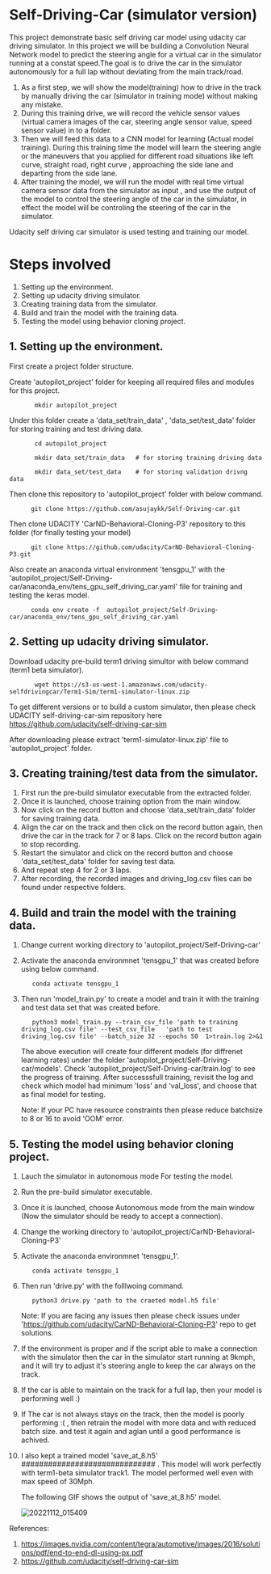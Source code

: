 # Self-Driving-Car (simulator version)
This project demonstrate basic self driving car model using udacity car driving simulator. In this project we will be building a Convolution Neural Network model to predict the steering angle for a virtual car in the simulator running at a constat speed.The goal is to drive the car in the simulator autonomously for a full lap without deviating from the main track/road. 

1. As a first step, we will show the model(training) how to drive in the track by manually driving the car (simulator in training mode) without making any mistake.
2. During this training drive, we will record the vehicle sensor values (virtual camera images of the car, steering angle sensor value, speed sensor value) in to a folder.
3. Then we will feed this data to a CNN model for learning (Actual model training). During this training time the model will learn the steering angle or the maneuvers that you applied for different road situations like left curve, straight road, right curve , approaching the side lane and departing from the side lane. 
4. After training the model, we will run the model with real time virtual camera sensor data from the simulator as input , and use the output of the model to control the steering angle of the car in the simulator, in effect the model will be controling the steering of the car in the simulator.


Udacity self driving car simulator is used testing and training our model.

# Steps involved
  1. Setting up the environment. 
  2. Setting up udacity driving simulator.
  3. Creating training data from the simulator.
  4. Build and train the model with the training data.
  5. Testing the model using behavior cloning project.
  
## 1. Setting up the environment.
   First create a project folder structure.   
   
   Create 'autopilot_project' folder for keeping all required files and modules for this project.
           
           mkdir autopilot_project 
   Under this folder create a 'data_set/train_data' , 'data_set/test_data'  folder for storing training and test driving data. 
           
           cd autopilot_project  
           
           mkdir data_set/train_data   # for storing training driving data 
           
           mkdir data_set/test_data    # for storing validation drivng data  
          
   Then clone this repository to 'autopilot_project' folder with below command.  
    
          git clone https://github.com/asujaykk/Self-Driving-car.git 
    
   Then clone UDACITY 'CarND-Behavioral-Cloning-P3' repository to this folder (for finally testing your model)   
          
          git clone https://github.com/udacity/CarND-Behavioral-Cloning-P3.git 
          
   Also create an anaconda virtual environment 'tensgpu_1' with the 'autopilot_project/Self-Driving-car/anaconda_env/tens_gpu_self_driving_car.yaml'  file for training and testing the keras model.  
   
          conda env create -f  autopilot_project/Self-Driving-car/anaconda_env/tens_gpu_self_driving_car.yaml 
    
## 2. Setting up udacity driving simulator.    
   
   Download udacity pre-build term1 driving simultor with below command (term1 beta simulator). 
   
           wget https://s3-us-west-1.amazonaws.com/udacity-selfdrivingcar/Term1-Sim/term1-simulator-linux.zip
           
   To get different versions or to build a custom simulator, then please check  UDACITY self-driving-car-sim repository here https://github.com/udacity/self-driving-car-sim
   
   After downloading please extract 'term1-simulator-linux.zip' file to 'autopilot_project' folder.
   
   
##  3. Creating training/test data from the simulator.
   
   1. First run the pre-build simulator executable from the extracted folder.
   2. Once it is launched, choose training option from the main window.
   3. Now click on the record button and choose 'data_set/train_data' folder for saving training data.
   4. Align the car on the track and then click on the record button again, then drive the car in the track for 7 or 8 laps. Click on the record button again to stop recording.
   5. Restart the simulator and  click on the record button and choose 'data_set/test_data' folder for saving test data.
   6. And repeat step 4 for 2 or 3 laps.
   7. After recording, the recorded images and driving_log.csv files can be found under respective folders.

## 4. Build and train the model with the training data.
   1. Change current working directory to 'autopilot_project/Self-Driving-car'
   2. Activate the anaconda environmnet 'tensgpu_1' that was created before using below command.

             conda activate tensgpu_1
   3. Then run 'model_train.py' to create a model and train it with the training and test data set that was created before. 
       
             python3 model_train.py --train_csv_file 'path to training driving_log.csv file' --test_csv_file   'path to test driving_log.csv file' --batch_size 32 --epochs 50  1>train.log 2>&1
             
      The above execution will create four different models (for diffrenet learning rates) under the folder 'autopilot_project/Self-Driving-car/models'. Check 'autopilot_project/Self-Driving-car/train.log' to see the progress of training. 
      After successsfull training, revisit the log and check which model had minimum  'loss' and 'val_loss', and choose that as final model for testing.
      
      Note: If your PC have resource constraints then please reduce batchsize to 8 or 16 to avoid 'OOM' error.
      
             
##  5. Testing the model using behavior cloning project.

   1. Lauch the simulator in autonomous mode For testing the model.
   2. Run the pre-build simulator executable.
   3. Once it is launched, choose Autonomous mode from the main window (Now the simulator should be ready to accept a connection).
   4. Change the working directory to 'autopilot_project/CarND-Behavioral-Cloning-P3'
   5. Activate the anaconda environmnet 'tensgpu_1'.

             conda activate tensgpu_1
   6. Then run 'drive.py' with the folllwoing command.
   
             python3 drive.py 'path to the craeted model.h5 file'
        Note: If you are facing any issues then please check issues under 'https://github.com/udacity/CarND-Behavioral-Cloning-P3' repo to get solutions.  
   7. If the environment is proper and if the script able to make a connection with the simulator then the car in the simulator start running at 9kmph, and  it will try to adjust it's steering angle to keep the car always on the track. 
   8. If the car is able to maintain on the track for a full lap, then your model is performing well :)
   10. If The car is not always stays on the track, then the model is poorly performing :( , then retrain the model with more data and with reduced batch size. and test it again and agian until a good performance is achived.
   
   11. I also kept a trained model  'save_at_8.h5' ############################## . This model will work perfectly with term1-beta simulator track1. The model performed well  even with max speed of 30Mph.
   
       The following GIF shows the output of 'save_at_8.h5' model. 
       
       ![20221112_015409](https://user-images.githubusercontent.com/78997596/201426129-31a1f8b6-6f5f-4655-a493-720745345d70.gif)

   


References:
  1. https://images.nvidia.com/content/tegra/automotive/images/2016/solutions/pdf/end-to-end-dl-using-px.pdf
  2. https://github.com/udacity/self-driving-car-sim
  
       
    

